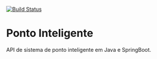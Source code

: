 [![Build Status](https://travis-ci.org/roneigualberto/ponto-inteligente-api.svg?branch=master)](https://travis-ci.org/roneigualberto/ponto-inteligente-api)
# Ponto Inteligente
API de sistema de ponto inteligente em Java e SpringBoot.
